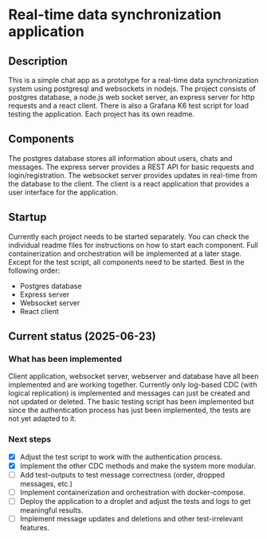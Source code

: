 # Real-time data synchronization application
## Description
This is a simple chat app as a prototype for a real-time data synchronization system using postgresql and websockets in nodejs.
The project consists of postgres database, a node.js web socket server, an express server for http requests and a react client. There is also a Grafana K6 test script for load testing the application.
Each project has its own readme. 

## Components
The postgres database stores all information about users, chats and messages. The express server provides a REST API for basic requests and login/registration. The websocket server provides updates in real-time from the database to the client. The client is a react application that provides a user interface for the application.

## Startup
Currently each project needs to be started separately. You can check the individual readme files for instructions on how to start each component. Full containerization and orchestration will be implemented at a later stage.
Except for the test script, all components need to be started. Best in the following order:
- Postgres database
- Express server
- Websocket server
- React client


## Current status (2025-06-23)
### What has been implemented
Client application, websocket server, webserver and database have all been implemented and are working together.
Currently only log-based CDC (with logical replication) is implemented and messages can just be created and not updated or deleted.
The basic testing script has been implemented but since the authentication process has just been implemented, the tests are not yet adapted to it.
### Next steps
- [x] Adjust the test script to work with the authentication process.
- [x] Implement the other CDC methods and make the system more modular.
- [ ] Add test-outputs to test message correctness (order, dropped messages, etc.)
- [ ] Implement containerization and orchestration with docker-compose.
- [ ] Deploy the application to a droplet and adjust the tests and logs to get meaningful results.
- [ ] Implement message updates and deletions and other test-irrelevant features.
